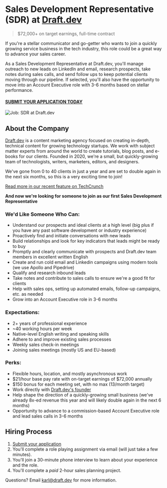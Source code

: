 # Sales Development Representative (SDR) at [Draft.dev](https://draft.dev/)
> $72,000+ on target earnings, full-time contract

If you're a stellar communicator and go-getter who wants to join a quickly growing service business in the tech industry, this role could be a great way to advance your sales career.

As a Sales Development Representative at Draft.dev, you'll manage outreach to new leads on LinkedIn and email, research prospects, take notes during sales calls, and send follow ups to keep potential clients moving through our pipeline. If selected, you'll also have the opportunity to move into an Account Executive role with 3-6 months based on stellar performance.

#### [SUBMIT YOUR APPLICATION TODAY](https://airtable.com/shrhrOiSuBSYIYSZa)

![Job: SDR at Draft.dev](https://draft.dev/learn/assets/posts/promotion.png)

## About the Company
[Draft.dev](https://draft.dev/) is a content marketing agency focused on creating in-depth, technical content for growing technology startups. We work with subject matter experts from around the world to create tutorials, blog posts, and e-books for our clients. Founded in 2020, we're a small, but quickly-growing team of technologists, writers, marketers, editors, and designers.

We've gone from 0 to 40 clients in just a year and are set to double again in the next six months, so this is a very exciting time to join!

[Read more in our recent feature on TechCrunch](https://techcrunch.com/2021/07/29/draft-dev-ceo-karl-hughes-on-the-importance-of-using-experts-in-developer-marketing/)

**And now we're looking for someone to join as our first Sales Development Representative**

### We'd Like Someone Who Can:
- Understand our prospects and ideal clients at a high level (big plus if you have any past software development or industry experience)
- Proactively find and initiate conversations with new leads
- Build relationships and look for key indicators that leads might be ready to buy
- Promptly and clearly communicate with prospects and Draft.dev team members in excellent written English
- Create and run cold email and Linkedin campaigns using modern tools (we use Apollo and Pipedrive)
- Qualify and research inbound leads
- Take notes and contribute to sales calls to ensure we're a good fit for clients
- Help with sales ops, setting up automated emails, follow-up campaigns, etc. as needed
- Grow into an Account Executive role in 3-6 months

### Expectations:
- 2+ years of professional experience
- ~40 working hours per week
- Native-level English writing and speaking skills
- Adhere to and improve existing sales processes
- Weekly sales check-in meetings
- Joining sales meetings (mostly US and EU-based)

### Perks:
- Flexible hours, location, and mostly asynchronous work
- $21/hour base pay rate with on-target earnings of $72,000 annually
- $150 bonus for each meeting set, with no max (13/month target)
- Work directly with [Draft.dev's founder](https://www.linkedin.com/in/karllhughes)
- Help shape the direction of a quickly-growing small business (we've already 8x-ed revenue this year and will likely double again in the next 6 months)
- Opportunity to advance to a commission-based Account Executive role and lead sales calls in 3-6 months

## Hiring Process
1. [Submit your application](https://airtable.com/shrhrOiSuBSYIYSZa)
2. You'll complete a role playing assignment via email (will just take a few minutes).
3. You'll join a 30-minute phone interview to learn about your experience and the role.
4. You'll complete a *paid* 2-hour sales planning project.

Questions? Email [karl@draft.dev](mailto:karl@draft.dev) for more information.
